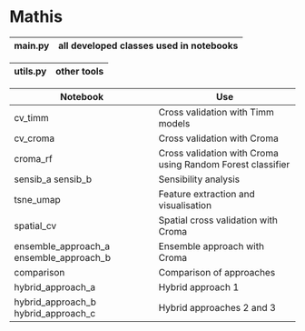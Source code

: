 # Mathis

|     main.py                                    |     all developed classes used in notebooks                         |
|------------------------------------------------|---------------------------------------------------------------------|

|     utils.py                                   |     other tools                                                     |
|------------------------------------------------|---------------------------------------------------------------------|

|     Notebook                                   |     Use                                                             |
|------------------------------------------------|---------------------------------------------------------------------|
|     cv_timm                                    |     Cross validation with Timm models                               |
|     cv_croma                                   |     Cross validation with Croma                                     |
|     croma_rf                                   |     Cross validation with Croma using Random Forest classifier      |
|     sensib_a sensib_b                          |     Sensibility analysis                                            |
|     tsne_umap                                  |     Feature extraction and visualisation                            |
|     spatial_cv                                 |     Spatial cross validation with Croma                             |
|     ensemble_approach_a ensemble_approach_b    |     Ensemble approach with Croma                                    |
|     comparison                                 |     Comparison of approaches                                        |
|     hybrid_approach_a                          |     Hybrid approach 1                                               |
|     hybrid_approach_b hybrid_approach_c        |     Hybrid approaches 2 and 3                                       |
 

